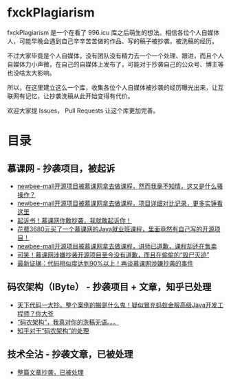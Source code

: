 # fxckPlagiarism
fxckPlagiarism 是一个在看了 996.icu 库之后萌生的想法。相信各位个人自媒体人，可能早晚会遇到自己辛辛苦苦做的作品、写的稿子被抄袭，被洗稿的经历。

不过大家毕竟是个人自媒体，没有团队没有精力去一个一个处理、跟进，而且个人自媒体力小声微，在自己的自媒体上发布了，可能对于抄袭自己的公众号、博主等也没啥太大影响。

所以，在这里建立这么一个库，收集各位个人自媒体被抄袭的经历曝光出来，让互联网有记忆，让抄袭洗稿从此开始变得有代价。

欢迎大家提 Issues， Pull Requests 让这个库更加完善。

# 目录

## 慕课网 - 抄袭项目，被起诉
 - [newbee-mall开源项目被慕课网拿去做课程，然而我毫不知情，这又是什么骚操作？](https://juejin.cn/post/6970407663859400718)
 - [newbee-mall开源项目被慕课网拿去做课程，项目详细对比记录，更多实锤看这里](https://juejin.cn/post/6970407668716404773)
 - [起诉书！慕课网你敢抄袭，我就敢起诉你！](https://juejin.cn/post/6978619058899910693)
 - [花费3680元买了一个慕课网的Java就业班课程，里面竟然有自己写的开源项目！](https://juejin.cn/post/6970840573624680484)
 - [newbee-mall开源项目被慕课网拿去做课程，讲师已道歉，课程却还在售卖](https://juejin.cn/post/6971891892455899150)
 - [可笑！慕课网涉嫌抄袭开源项目至今没有道歉，而且在偷偷的“毁尸灭迹”](https://juejin.cn/post/6972228181151449102)
 - [最新证据：代码相似度达到90%以上！再谈慕课网涉嫌抄袭的事件](https://juejin.cn/post/6976001751832854565)

## 码农架构（IByte） - 抄袭项目 + 文章，知乎已处理
 - [天下代码一大抄，整个案例的搬是什么鬼！疑似冒充蚂蚁金服高级Java开发工程师？你大爷](https://www.cnblogs.com/smallSevens/p/11808450.html)
 - [“码农架构”，我真对你的洗稿无语。。。](https://zhuanlan.zhihu.com/p/388184442)
 - [知乎对于“码农架构”的处理](https://www.zhihu.com/pin/1397288264487899136)  

## 技术全沾 - 抄袭文章，已被处理
 - [整篇文章抄袭，已被处理](https://www.zhihu.com/pin/1330452236183805952)
